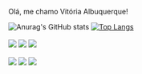  Olá, me chamo Vitória Albuquerque! 
   
 
 ![Anurag's GitHub stats](https://github-readme-stats.vercel.app/api?username=vialbuquerquz&show_icons=true&theme=radical)
 [![Top Langs](https://github-readme-stats.vercel.app/api/top-langs/?username=vialbuquerquz&layout=compact&theme=radical)](https://github.com/vialbuquerquz/github-readme-stats)
 <br>
 <br>
   <img src="https://img.shields.io/badge/HTML5-E34F26?style=for-the-badge&logo=html5&logoColor=white" target=_blank></img>
   <img src="https://img.shields.io/badge/CSS3-1572B6?style=for-the-badge&logo=css3&logoColor=white" tart=_blank></img>
   <img src="https://img.shields.io/badge/JavaScript-F7DF1E?style=for-the-badge&logo=javascript&logoColor=black" target=_blank></img>
 <br>
 <br>
<a href="https://www.instagram.com/vi.albuquerquz/?next=%2F"> <img src="https://img.shields.io/badge/Instagram-E4405F?style=for-the-badge&logo=instagram&logoColor=white" target=_blank></a>
 <a href="https://www.linkedin.com/in/vit%C3%B3ria-albuquerque-3647b8199/"> <img src="https://img.shields.io/badge/LinkedIn-0077B5?style=for-the-badge&logo=linkedin&logoColor=white" target=_blank></a>
  <a href="albuquerquev1211@gmail.com"> <img src="https://img.shields.io/badge/Gmail-D14836?style=for-the-badge&logo=gmail&logoColor=white" target=_blank></a>
  
